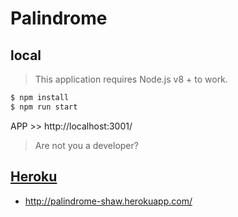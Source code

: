 # Palindrome

## local
> This application requires Node.js v8 + to work.
```sh
$ npm install
$ npm run start
```

APP >> http://localhost:3001/

> Are not you a developer?
##  [Heroku](http://palindrome-shaw.herokuapp.com/)

* http://palindrome-shaw.herokuapp.com/
